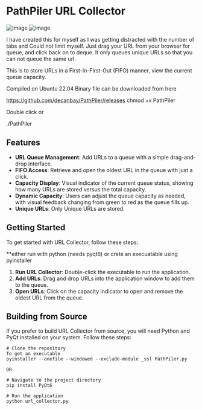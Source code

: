 # PathPiler URL Collector
![image](https://github.com/decanbay/PathPiler/assets/20815862/9bc034b2-d8ea-468a-8336-1c892f89b279)
![image](https://github.com/decanbay/PathPiler/assets/20815862/eb1f848b-a84d-45ab-8f10-80e17782b3b2)

I have created this for myself as I was getting distracted with the number of tabs and Could not limit myself.
Just drag your URL from your browser for queue, and click back on to deque.
It only queues unique URLs so that you can not queue the same url.

This is to store URLs in a First-In-First-Out (FIFO) manner, view the current queue capacity.

Compiled on Ubuntu 22.04
Binary file can be downloaded from here

https://github.com/decanbay/PathPiler/releases
chmod +x PathPiler

Double click or

./PathPiler


## Features

- **URL Queue Management**: Add URLs to a queue with a simple drag-and-drop interface.
- **FIFO Access**: Retrieve and open the oldest URL in the queue with just a click.
- **Capacity Display**: Visual indicator of the current queue status, showing how many URLs are stored versus the total capacity.
- **Dynamic Capacity**: Users can adjust the queue capacity as needed, with visual feedback changing from green to red as the queue fills up.
- **Unique URLs**: Only Unique URLs are stored.

## Getting Started

To get started with URL Collector, follow these steps:

 **either run with python (needs pyqt6) or crete an execuatable using pyinstaller
   
1. **Run URL Collector**: Double-click the executable to run the application.
2. **Add URLs**: Drag and drop URLs into the application window to add them to the queue.
3. **Open URLs**: Click on the capacity indicator to open and remove the oldest URL from the queue.

## Building from Source

If you prefer to build URL Collector from source, you will need Python and PyQt installed on your system. Follow these steps:

```
# Clone the repository
To get an executable 
pyinstaller --onefile --windowed --exclude-module _ssl PathPiler.py

OR

# Navigate to the project directory
pip install PyQt6

# Run the application
python url_collector.py
